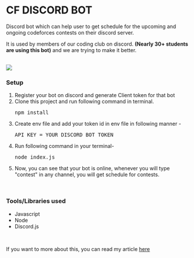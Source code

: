 # CF DISCORD BOT
<p>Discord bot which can help user to get schedule for the upcoming and ongoing codeforces contests on their discord server.</p> 
<p>It is used by members of our coding club on discord. <b>(Nearly 30+ students are using this bot)</b> and we are trying to make it better.</p>
<br>
<img src="https://github.com/Aayushadh/CF_DISCORD_BOT/blob/master/2021-10-11-13-36-05.gif"/>
<br>
<h3> Setup </h3>
<ol>
  <li>Register your bot on discord and generate Client token for that bot</li>
  <li>Clone this project and run following command in terminal.<pre>npm install</pre></li>
  <li>Create env file and add your token id in env file in following manner - <pre>API_KEY = YOUR_DISCORD_BOT_TOKEN</pre></li>
  <li>Run following command in your terminal- <pre>node index.js</pre></li>
  <li>Now, you can see that your bot is online, whenever you will type "contest" in any channel, you will get schedule for contests.</li>
</ol>
<br>
<h3> Tools/Libraries used </h3>
<ul>
  <li>Javascript</li>
  <li>Node</li> 
  <li>Discord.js</li>
</ul>
<br>
<p>If you want to more about this, you can read my article <a href="https://www.geeksforgeeks.org/how-to-build-a-simple-discord-bot-using-node-js/">here</a></p>

